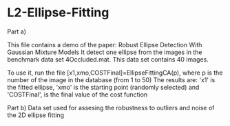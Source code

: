 # L2-Ellipse-Fitting

 Part a)
 
 This file contains a demo of the paper: Robust Ellipse Detection With Gaussian Mixture Models
 It detect one ellipse from the images in the benchmark data set 4Occluded.mat. This data set contains 40 images.
 
 To use it, run the file [x1,xmo,COSTFinal]=EllipseFittingCA(p), where p is the number of the image in the database (from 1 to 50)
 The results are: 'x1' is the fitted ellipse, 'xmo' is the starting point (randomly selected) and 'COSTFinal', is the final value of the cost function
 
 Part b) 
 Data set used for assesing the robustness to outliers and noise of the 2D ellipse fitting 
